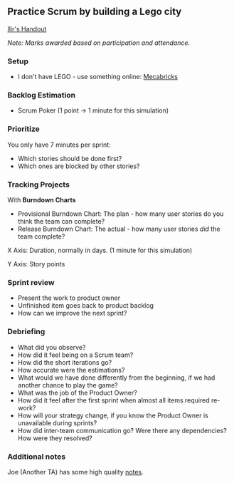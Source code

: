 ## Practice Scrum by building a Lego city
[Ilir's Handout](/assets/notes/cscc01/tut01.pdf)

_Note: Marks awarded based on participation and attendance._

### Setup
- I don't have LEGO - use something online: [Mecabricks](https://www.mecabricks.com/en/signup)

### Backlog Estimation
- Scrum Poker (1 point -> 1 minute for this simulation)

### Prioritize
You only have 7 minutes per sprint:
- Which stories should be done first?
- Which ones are blocked by other stories?

### Tracking Projects
With **Burndown Charts**
- Provisional Burndown Chart: The plan - how many user stories do you think the team can complete?
- Release Burndown Chart: The actual - how many user stories _did_ the team complete?

X Axis: Duration, normally in days. (1 minute for this simulation)

Y Axis: Story points

### Sprint review
- Present the work to product owner
- Unfinished item goes back to product backlog
- How can we improve the next sprint?

### Debriefing
- What did you observe?
- How did it feel being on a Scrum team?
- How did the short iterations go?
- How accurate were the estimations?
- What would we have done differently from the beginning, if we
had another chance to play the game?
- What was the job of the Product Owner?
- How did it feel after the first sprint when almost all items
required re-work?
- How will your strategy change, if you know the Product Owner is
unavailable during sprints?
- How did inter-team communication go? Were there any
dependencies? How were they resolved?

### Additional notes
Joe (Another TA) has some high quality [notes](https://armitag8.github.io/CSCC01/).
